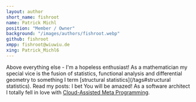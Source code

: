 ```yaml
---
layout: author
short_name: fishroot
name: Patrick Michl
position: "Member / Owner"
background: "/images/authors/fishroot.webp"
github: fishroot
xmpp: fishroot@wiuwiu.de
xing: Patrick_Michl6
---
```


Above everything else - I'm a hopeless enthusiast! As a mathematician my special
vice is the fusion of statistics, functional analysis and differential geometry
to something I term [structural statistics](/tags#structural statistics). Read
my posts: I bet You will be amazed! As a software architect I totally fell in
love with [Cloud-Assisted Meta Programming](/tags#CAMP).
